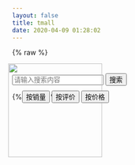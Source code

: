 ```yaml
---
layout: false
title: tmall
date: 2020-04-09 01:28:02
---
```

{% raw %}

<!DOCTYPE html>
<html>
	<head>
		<meta charset="utf-8">
		<title></title>
		<link rel="stylesheet" type="text/css" href="./bootstrap-3.3.7-dist/css/bootstrap.min.css"/>
		<script src="./js/jquery-3.4.1.min.js" type="text/javascript" charset="utf-8"></script>
		<script src="./bootstrap-3.3.7-dist/js/bootstrap.min.js" type="text/javascript" charset="utf-8"></script>
		<script src="./js/vue.js" type="text/javascript" charset="utf-8"></script>
		<link rel="stylesheet" type="text/css" href="./css/tmall.css"/>
	</head>
	<body>
		<div id="head-nav">
			<header-div :num = "shopping_trolley_list.length"></header-div>
		</div>
		<main style="min-width: 1013px;" id = "main-box">
			<div id="search">
				<div style="position: relative;padding-top: 20px;">
					<a href="newTmall.html"><img src="./img/tmall.png" style="position: absolute;top: 0px;left: -8px;width: 190px;"></a>
					<input id = "search-info"type="search"placeholder="请输入搜索内容" x-webkit-speech="" x-webkit-grammar="builtin:search" lang="zh-CN">
					<a href="search.html"><button id = "search-commit"type="commit">搜索</button></a>
				</div>
			</div>
		</main>
		<div id="goods-inf" style="position: relative;">
			<div id="choice" style="position: absolute;top: 10px;left: 20px;">
				<button type="button">按销量</button>
				<button type="button">按评价</button>
				<button type="button">按价格</button>
			</div>
			<new-goods-box
			v-for="goods in goodsList"
			:goods="goods"
			></new-goods-box>
		</div>
		<div id="footer">
			<footer-box></footer-box>
		</div>
		<script src="./js/data.js" type="text/javascript" charset="utf-8"></script>
		<script src="js/sessionstorage.js" type="text/javascript" charset="utf-8"></script>
		<script src="./js/load.js" type="text/javascript" charset="utf-8"></script>
		<script src="js/click.js" type="text/javascript" charset="utf-8"></script>
		<script type="text/javascript">
			function by_sellnum(){
				newarr = newarr.sort(function(x,y){
					return Number(y.sellnum) - Number(x.sellnum)
				})
			}
			function by_talknum(){
				newarr = newarr.sort(function(x,y){
					return Number(y.talknum) - Number(x.talknum)
				})
			}
			function by_price(){
				newarr = newarr.sort(function(x,y){
					return Number(x.price) - Number(y.price)
				})
			}
		</script>
		<script type="text/javascript">
			var newarr = [];
			for(i in goodsList){
				if(goodsList[i].name == "wine"){
					newarr.push(goodsList[i])
				}
			}
			Vue.component('new-goods-box', {
							props: ['goods'],
							template: `
								<div v-bind:id="goods.name" class="goods-cell">
									<table><tr><td height = "187px" width = "187px" ><a :href=newurl(goods.img)><img v-bind:src="goods.img + '/1.jpg'"></a></td></tr></table>
									<a :href=newurl(goods.img)><span>{{goods.price}}</span></a>
									<div class="goods-cell-p">
										<a :href=newurl(goods.img)>{{goods.describe}}</a>
									</div>
									<div class = "sell-info">
										<div style= "width : 100px; border-left: none">
											月成交<strong>{{goods.sellnum}}</strong>笔
										</div>
										<div style= "width : 60px">
											评价<strong>{{goods.talknum}}</strong>
										</div>
										<div style= "width : 29px;border-right: none">
											<a href = "nothing"><img src="img/site/wangwang.png"></a>
										</div>
									</div>
								</div>
								`,
							computed: {
								newurl(){
									return function(x){
										var str = "good.html";
										var x = x.split("/")
										x.shift();
										x.shift();
										x = x.join("/")
										str = str.concat("?",x);
										return str;
									}
								}
							}
						})
			var vm1 = new Vue({
							el: "#goods-inf",
							data:{
								goodsList: newarr
							},
						})
			$("a[href=nothing]").click(function(){
				alert("nothing");
				return false;
			});
		</script>
	</body>
</html>


{% endraw %}